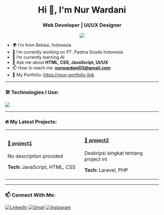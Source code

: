 <h1 align="center">Hi 👋, I'm Nur Wardani</h1>
<h3 align="center">Web Developer | UI/UX Designer</h3>

<p align="center">
  <img src="https://readme-typing-svg.demolab.com/?lines=Code.+Design.+Repeat.&center=true&width=380&height=45">
</p>

- 🌍 I'm from Bekasi, Indonesia  
- 💼 I’m currently working on PT. Padma Soode Indonesia  
- 🧠 I’m currently learning AI  
- 💬 Ask me about **HTML, CSS, JavaScript, UI/UX**  
- 📫 How to reach me: **nurwardani03@gmail.com**  
- 📄 My Portfolio: [https://your-portfolio-link](https://your-portfolio-link)  

---

### 🛠️ Technologies I Use:
<p align="left">
  <img src="https://skillicons.dev/icons?i=html,css,js,ts,react,nextjs,nodejs,php,laravel,tailwind,figma,git,github,vscode,bootstrap,linux" />
</p>

---

### 🔥 My Latest Projects:

<table>
  <tr>
    <td width="50%">
      <h4><a href="https://github.com/username/project1">📌 project1</a></h4>
      <p>No description provided</p>
      <p><strong>Tech:</strong> JavaScript, HTML, CSS</p>
    </td>
    <td width="50%">
      <h4><a href="https://github.com/username/project2">📌 project2</a></h4>
      <p>Deskripsi singkat tentang project ini</p>
      <p><strong>Tech:</strong> Laravel, PHP</p>
    </td>
  </tr>
</table>

---

### 📫 Connect With Me:
<p>
  <a href="https://linkedin.com/in/username" target="_blank"><img alt="LinkedIn" src="https://img.shields.io/badge/LinkedIn-0077B5.svg?style=for-the-badge&logo=linkedin&logoColor=white"/></a>
  <a href="mailto:emailkamu@gmail.com"><img alt="Gmail" src="https://img.shields.io/badge/Gmail-D14836?style=for-the-badge&logo=gmail&logoColor=white" /></a>
  <a href="https://instagram.com/username" target="_blank"><img alt="Instagram" src="https://img.shields.io/badge/Instagram-E4405F?style=for-the-badge&logo=instagram&logoColor=white"/></a>
</p>
